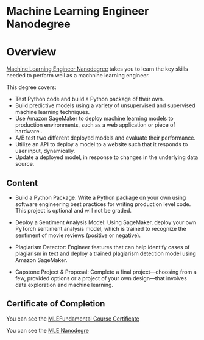 # Machine Learning Engineer Nanodegree

# Overview
[Machine Learning Engineer Nanodegree](https://www.udacity.com/course/machine-learning-engineer-nanodegree--nd009t) takes you to learn the key skills needed to perform well as a machnine learning engineer.

This degree covers:

* Test Python code and build a Python package of their own.
* Build predictive models using a variety of unsupervised and supervised machine learning techniques.
* Use Amazon SageMaker to deploy machine learning models to production environments, such as a web application or piece of hardware..
*  A/B test two different deployed models and evaluate their performance.
* Utilize an API to deploy a model to a website such that it responds to user input, dynamically.
* Update a deployed model, in response to changes in the underlying data source.

## Content

* Build a Python Package: Write a Python package on your own using software engineering best practices for writing production level code. This project is optional and will not be graded.

* Deploy a Sentiment Analysis Model: Using SageMaker, deploy your own PyTorch sentiment analysis model, which is trained to recognize the sentiment of movie reviews (positive or negative).

* Plagiarism Detector: Engineer features that can help identify cases of plagiarism in text and deploy a trained plagiarism detection model using Amazon SageMaker.

* Capstone Project & Proposal: Complete a final project—choosing from a few, provided options or a project of your own design—that involves data exploration and machine learning.

## Certificate of Completion

You can see the [MLEFundamental Course Certificate](https://github.com/eaamankwah/Certificates/blob/main/Udacity-Fundamental-course-in-the%20AWS-Machine-Learning-Scholarship.pdf)

You can see the [MLE Nanodegre](https://github.com/eaamankwah/Certificates/blob/main/Udacity_MLEND_certificate.pdf)
